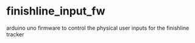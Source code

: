 # finishline_input_fw
arduino uno firmware to control the physical user inputs for the finishline tracker
